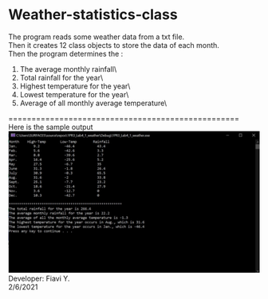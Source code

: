 # Weather-statistics-class

The program reads some weather data from a txt file.\
Then it creates 12 class objects to store the data of each month.\
Then the program determines the :
1. The average monthly rainfall\
2. Total rainfall for the year\
3. Highest temperature for the year\
4. Lowest temperature for the year\
5. Average of all monthly average temperature\
  
  ==================================================\
  Here is the sample output
![](demo.jpg)
Developer: Fiavi Y.\
2/6/2021
